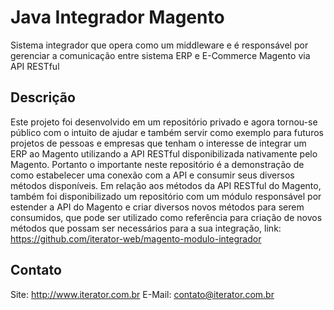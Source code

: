 # Java Integrador Magento
Sistema integrador que opera como um middleware e é responsável por gerenciar a comunicação entre sistema ERP e E-Commerce Magento via API RESTful

## Descrição
Este projeto foi desenvolvido em um repositório privado e agora tornou-se público com o intuito de ajudar e também servir como exemplo para 
futuros projetos de pessoas e empresas que tenham o interesse de integrar um ERP ao Magento utilizando a API RESTful disponibilizada 
nativamente pelo Magento. Portanto o importante neste repositório é a demonstração de como estabelecer uma conexão com a API e 
consumir seus diversos métodos disponíveis. Em relação aos métodos da API RESTful do Magento, também foi disponibilizado um repositório com
um módulo responsável por estender a API do Magento e criar diversos novos métodos para serem consumidos, que pode ser utilizado como referência 
para criação de novos métodos que possam ser necessários para a sua integração, link: https://github.com/iterator-web/magento-modulo-integrador

## Contato
Site: http://www.iterator.com.br
E-Mail: contato@iterator.com.br
